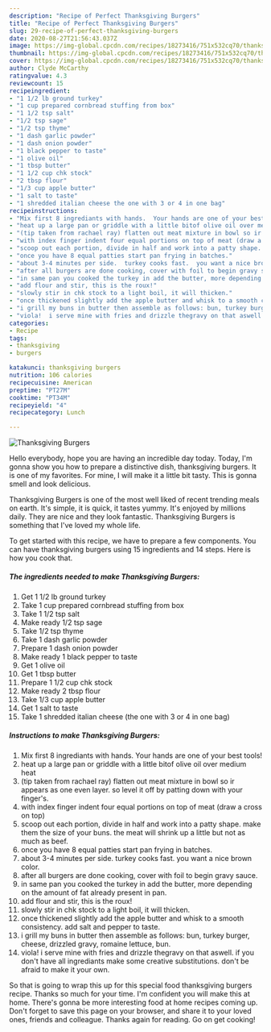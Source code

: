 ```yaml
---
description: "Recipe of Perfect Thanksgiving Burgers"
title: "Recipe of Perfect Thanksgiving Burgers"
slug: 29-recipe-of-perfect-thanksgiving-burgers
date: 2020-08-27T21:56:43.037Z
image: https://img-global.cpcdn.com/recipes/18273416/751x532cq70/thanksgiving-burgers-recipe-main-photo.jpg
thumbnail: https://img-global.cpcdn.com/recipes/18273416/751x532cq70/thanksgiving-burgers-recipe-main-photo.jpg
cover: https://img-global.cpcdn.com/recipes/18273416/751x532cq70/thanksgiving-burgers-recipe-main-photo.jpg
author: Clyde McCarthy
ratingvalue: 4.3
reviewcount: 15
recipeingredient:
- "1 1/2 lb ground turkey"
- "1 cup prepared cornbread stuffing from box"
- "1 1/2 tsp salt"
- "1/2 tsp sage"
- "1/2 tsp thyme"
- "1 dash garlic powder"
- "1 dash onion powder"
- "1 black pepper to taste"
- "1 olive oil"
- "1 tbsp butter"
- "1 1/2 cup chk stock"
- "2 tbsp flour"
- "1/3 cup apple butter"
- "1 salt to taste"
- "1 shredded italian cheese the one with 3 or 4 in one bag"
recipeinstructions:
- "Mix first 8 ingrediants with hands.  Your hands are one of your best tools!"
- "heat up a large pan or griddle with a little bitof olive oil over medium heat"
- "(tip taken from rachael ray) flatten out meat mixture in bowl so ir appears as one even layer.  so level it off by patting down with your finger&#39;s."
- "with index finger indent four equal portions on top of meat (draw a cross on top)"
- "scoop out each portion, divide in half and work into a patty shape.  make them the size of your buns.  the meat will shrink up a little but not as much as beef."
- "once you have 8 equal patties start pan frying in batches."
- "about 3-4 minutes per side.  turkey cooks fast.  you want a nice brown color."
- "after all burgers are done cooking, cover with foil to begin gravy sauce."
- "in same pan you cooked the turkey in add the butter, more depending on the amount of fat already present in pan."
- "add flour and stir, this is the roux!"
- "slowly stir in chk stock to a light boil, it will thicken."
- "once thickened slightly add the apple butter and whisk to a smooth consistency.  add salt and pepper to taste."
- "i grill my buns in butter then assemble as follows: bun, turkey burger, cheese, drizzled gravy, romaine lettuce, bun."
- "viola!  i serve mine with fries and drizzle thegravy on that aswell.  if you don&#39;t have all ingrediants make some creative substitutions.  don&#39;t be afraid to make it your own."
categories:
- Recipe
tags:
- thanksgiving
- burgers

katakunci: thanksgiving burgers 
nutrition: 106 calories
recipecuisine: American
preptime: "PT27M"
cooktime: "PT34M"
recipeyield: "4"
recipecategory: Lunch

---
```



![Thanksgiving Burgers](https://img-global.cpcdn.com/recipes/18273416/751x532cq70/thanksgiving-burgers-recipe-main-photo.jpg)

Hello everybody, hope you are having an incredible day today. Today, I'm gonna show you how to prepare a distinctive dish, thanksgiving burgers. It is one of my favorites. For mine, I will make it a little bit tasty. This is gonna smell and look delicious.

Thanksgiving Burgers is one of the most well liked of recent trending meals on earth. It's simple, it is quick, it tastes yummy. It's enjoyed by millions daily. They are nice and they look fantastic. Thanksgiving Burgers is something that I've loved my whole life.




To get started with this recipe, we have to prepare a few components. You can have thanksgiving burgers using 15 ingredients and 14 steps. Here is how you cook that.

<!--inarticleads1-->

##### The ingredients needed to make Thanksgiving Burgers:

1. Get 1 1/2 lb ground turkey
1. Take 1 cup prepared cornbread stuffing from box
1. Take 1 1/2 tsp salt
1. Make ready 1/2 tsp sage
1. Take 1/2 tsp thyme
1. Take 1 dash garlic powder
1. Prepare 1 dash onion powder
1. Make ready 1 black pepper to taste
1. Get 1 olive oil
1. Get 1 tbsp butter
1. Prepare 1 1/2 cup chk stock
1. Make ready 2 tbsp flour
1. Take 1/3 cup apple butter
1. Get 1 salt to taste
1. Take 1 shredded italian cheese (the one with 3 or 4 in one bag)




<!--inarticleads2-->

##### Instructions to make Thanksgiving Burgers:

1. Mix first 8 ingrediants with hands.  Your hands are one of your best tools!
1. heat up a large pan or griddle with a little bitof olive oil over medium heat
1. (tip taken from rachael ray) flatten out meat mixture in bowl so ir appears as one even layer.  so level it off by patting down with your finger&#39;s.
1. with index finger indent four equal portions on top of meat (draw a cross on top)
1. scoop out each portion, divide in half and work into a patty shape.  make them the size of your buns.  the meat will shrink up a little but not as much as beef.
1. once you have 8 equal patties start pan frying in batches.
1. about 3-4 minutes per side.  turkey cooks fast.  you want a nice brown color.
1. after all burgers are done cooking, cover with foil to begin gravy sauce.
1. in same pan you cooked the turkey in add the butter, more depending on the amount of fat already present in pan.
1. add flour and stir, this is the roux!
1. slowly stir in chk stock to a light boil, it will thicken.
1. once thickened slightly add the apple butter and whisk to a smooth consistency.  add salt and pepper to taste.
1. i grill my buns in butter then assemble as follows: bun, turkey burger, cheese, drizzled gravy, romaine lettuce, bun.
1. viola!  i serve mine with fries and drizzle thegravy on that aswell.  if you don&#39;t have all ingrediants make some creative substitutions.  don&#39;t be afraid to make it your own.




So that is going to wrap this up for this special food thanksgiving burgers recipe. Thanks so much for your time. I'm confident you will make this at home. There's gonna be more interesting food at home recipes coming up. Don't forget to save this page on your browser, and share it to your loved ones, friends and colleague. Thanks again for reading. Go on get cooking!
